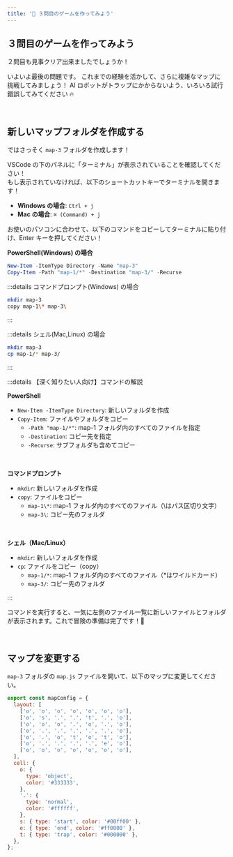 ```yaml
---
title: '💜 ３問目のゲームを作ってみよう'
---
```


## ３問目のゲームを作ってみよう

２問目も見事クリア出来ましたでしょうか！

いよいよ最後の問題です。
これまでの経験を活かして、さらに複雑なマップに挑戦してみましょう！
AI ロボットがトラップにかからないよう、いろいろ試行錯誤してみてください 🔥

<br />

## 新しいマップフォルダを作成する

ではさっそく `map-3` フォルダを作成します！

VSCode の下のパネルに「ターミナル」が表示されていることを確認してください！\
もし表示されていなければ、以下のショートカットキーでターミナルを開きます！

- **Windows の場合**: `Ctrl + j`
- **Mac の場合**: `⌘ (Command) + j`

お使いのパソコンに合わせて、以下のコマンドをコピーしてターミナルに貼り付け、Enter キーを押してください！

**PowerShell(Windows) の場合**

```powershell
New-Item -ItemType Directory -Name "map-3"
Copy-Item -Path "map-1/*" -Destination "map-3/" -Recurse
```

:::details コマンドプロンプト(Windows) の場合

```bash
mkdir map-3
copy map-1\* map-3\
```

:::

:::details シェル(Mac,Linux) の場合

```bash
mkdir map-3
cp map-1/* map-3/
```

:::

:::details 【深く知りたい人向け】コマンドの解説

**PowerShell**

- `New-Item -ItemType Directory`: 新しいフォルダを作成
- `Copy-Item`: ファイルやフォルダをコピー
  - `-Path "map-1/*"`: map-1 フォルダ内のすべてのファイルを指定
  - `-Destination`: コピー先を指定
  - `-Recurse`: サブフォルダも含めてコピー

<br />

**コマンドプロンプト**

- `mkdir`: 新しいフォルダを作成
- `copy`: ファイルをコピー
  - `map-1\*`: map-1 フォルダ内のすべてのファイル（\はパス区切り文字）
  - `map-3\`: コピー先のフォルダ

<br />

**シェル（Mac/Linux）**

- `mkdir`: 新しいフォルダを作成
- `cp`: ファイルをコピー（copy）
  - `map-1/*`: map-1 フォルダ内のすべてのファイル（\*はワイルドカード）
  - `map-3/`: コピー先のフォルダ

:::

コマンドを実行すると、一気に左側のファイル一覧に新しいファイルとフォルダが表示されます。これで冒険の準備は完了です！🎉

<br />

## マップを変更する

`map-3` フォルダの `map.js` ファイルを開いて、以下のマップに変更してください。

```javascript
export const mapConfig = {
  layout: [
    ['o', 'o', 'o', 'o', 'o', 'o', 'o'],
    ['o', 's', '.', '.', 't', '.', 'o'],
    ['o', 'o', 'o', '.', 'o', '.', 'o'],
    ['o', '.', '.', '.', '.', '.', 'o'],
    ['o', '.', 'o', 't', 'o', 't', 'o'],
    ['o', '.', '.', '.', '.', 'e', 'o'],
    ['o', 'o', 'o', 'o', 'o', 'o', 'o'],
  ],
  cell: {
    o: {
      type: 'object',
      color: '#333333',
    },
    '.': {
      type: 'normal',
      color: '#ffffff',
    },
    s: { type: 'start', color: '#00ff00' },
    e: { type: 'end', color: '#ff0000' },
    t: { type: 'trap', color: '#000000' },
  },
};
```
